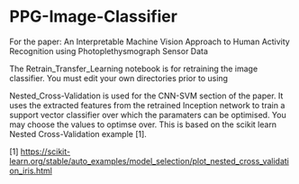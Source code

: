 # PPG-Image-Classifier
For the paper: An Interpretable Machine Vision Approach to Human Activity Recognition using Photoplethysmograph Sensor Data

The Retrain_Transfer_Learning notebook is for retraining the image classifier. You must edit your own directories prior to using

Nested_Cross-Validation is used for the CNN-SVM section of the paper. It uses the extracted features from the retrained Inception network to train a support vector classifier over which the paramaters can be optimised. You may choose the values to optimse over. This is based on the scikit learn Nested Cross-Validation example [1]. 


[1] https://scikit-learn.org/stable/auto_examples/model_selection/plot_nested_cross_validation_iris.html
